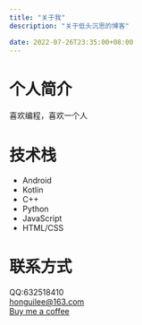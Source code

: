 ```yaml
---
title: "关于我"
description: "关于低头沉思的博客"

date: 2022-07-26T23:35:00+08:00
---
```


# 个人简介
喜欢编程，喜欢一个人
# 技术栈
- Android
- Kotlin
- C++
- Python
- JavaScript
- HTML/CSS
# 联系方式
QQ:632518410<br>
<honguilee@163.com><br>
[Buy me a coffee](https://www.buymeacoffee.com/bravebuffalo)

